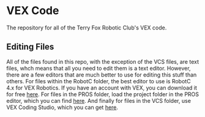 # VEX Code
The repository for all of the Terry Fox Robotic Club's VEX code.

## Editing Files
All of the files found in this repo, with the exception of the VCS files, are text files, whch means that all you need to edit them is a text editor.  However, there are a few editors that are much better to use for editing this stuff than others.  For files within the RobotC folder, the best editor to use is RobotC 4.x for VEX Robotics.  If you have an account with VEX, you can download it for free [here](https://www.vexrobotics.com/robotc-vexedr-vexiq.html).  For files in the PROS folder, load the project folder in the PROS editor, which you can find [here](https://pros.cs.purdue.edu/).  And finally for files in the VCS folder, use VEX Coding Studio, which you can get [here](https://www.vexrobotics.com/vexedr/products/programming).

